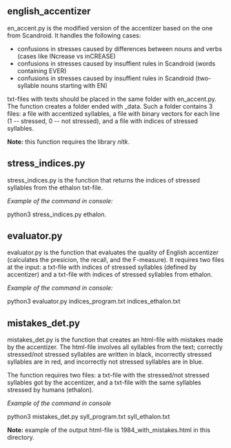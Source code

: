 ## english_accentizer

en_accent.py is the modified version of the accentizer based on the one from Scandroid. It handles the following cases:

* confusions in stresses caused by differences between nouns and verbs (cases like INcrease vs inCREASE)
* confusions in stresses caused by insuffient rules in Scandroid (words containing EVER) 
* confusions in stresses caused by insuffient rules in Scandroid (two-syllable nouns starting with EN)

txt-files with texts should be placed in the same folder with en_accent.py. The function creates a folder ended with \_data.  Such a folder contains 3 files: a file with accentized syllables, a file with binary vectors for each line (1 -- stressed, 0 -- not stressed), and a file with indices of stressed syllables.

**Note:** this function requires the library *nltk*.

## stress_indices.py

stress_indices.py is the function that returns the indices of stressed syllables from the ethalon txt-file.

*Example of the command in console:*

python3 stress_indices.py ethalon.

## evaluator.py

evaluator.py is the function that evaluates the quality of English accentizer (calculates the presicion, the recall, and the F-measure). It requires two files at the input: a txt-file with indices of stressed syllables (defined by accentizer) and a txt-file with indices of stressed syllables from ethalon.

*Example of the command in console:*

python3 evaluator.py indices_program.txt indices_ethalon.txt

## mistakes_det.py

mistakes_det.py is the function that creates an html-file with mistakes made by the accentizer. The html-file involves all syllables from the text; correctly stressed/not stressed syllables are written in black, incorrectly stressed syllables are in red, and incorrectly not stressed syllables are in blue. 

The function requires two files: a txt-file with the stressed/not stressed syllables got by the accentizer, and a txt-file with the same syllables stressed by humans (ethalon).

*Example of the command in console*

python3 mistakes_det.py syll_program.txt syll_ethalon.txt

**Note:** example of the output html-file is 1984_with_mistakes.html in this directory.
